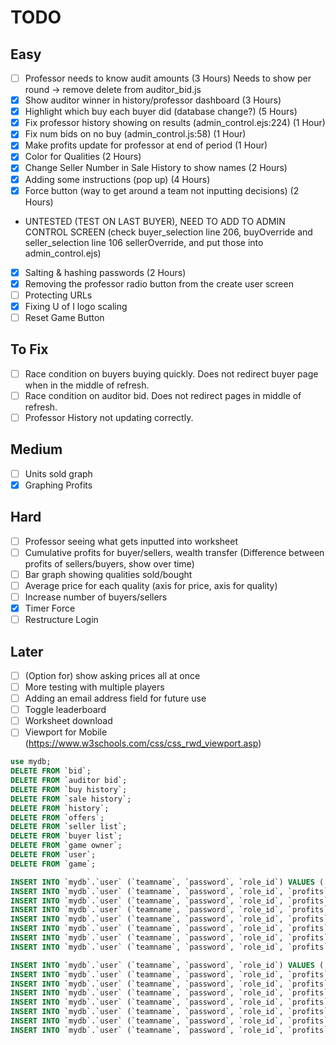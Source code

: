 # TODO

## Easy
- [ ]	Professor needs to know audit amounts (3 Hours) Needs to show per round -> remove delete from auditor_bid.js
- [x]	Show auditor winner in history/professor dashboard (3 Hours)
- [x]	Highlight which buy each buyer did (database change?) (5 Hours)
- [x]	Fix professor history showing on results (admin_control.ejs:224) (1 Hour)
- [x]	Fix num bids on no buy (admin_control.js:58) (1 Hour)
- [x]	Make profits update for professor at end of period (1 Hour)
- [x]	Color for Qualities (2 Hours)
- [x]	Change Seller Number in Sale History to show names (2 Hours)
- [x]	Adding some instructions (pop up) (4 Hours)
- [x]	Force button (way to get around a team not inputting decisions) (2 Hours)
  - UNTESTED (TEST ON LAST BUYER), NEED TO ADD TO ADMIN CONTROL SCREEN (check buyer_selection line 206, buyOverride
    and seller_selection line 106 sellerOverride, and put those into admin_control.ejs)
- [x]	Salting & hashing passwords (2 Hours)
- [x]	Removing the professor radio button from the create user screen
- [ ]	Protecting URLs
- [x]	Fixing U of I logo scaling
- [ ] Reset Game Button

## To Fix
- [ ] Race condition on buyers buying quickly. Does not redirect buyer page when in the middle of refresh.
- [ ] Race condition on auditor bid. Does not redirect pages in middle of refresh.
- [ ] Professor History not updating correctly.

## Medium
- [ ]	Units sold graph
- [x]	Graphing Profits

## Hard
- [ ]	Professor seeing what gets inputted into worksheet
- [ ]	Cumulative profits for buyer/sellers, wealth transfer (Difference between profits of sellers/buyers, show over time)
- [ ]	Bar graph showing qualities sold/bought
- [ ]	Average price for each quality (axis for price, axis for quality)
- [ ]	Increase number of buyers/sellers
  - [x] Timer Force
  - [ ] Restructure Login

## Later
- [ ]	(Option for) show asking prices all at once
- [ ]	More testing with multiple players
- [ ]	Adding an email address field for future use
  - [ ] Toggle leaderboard
  - [ ] Worksheet download
  - [ ] Viewport for Mobile (https://www.w3schools.com/css/css_rwd_viewport.asp)

```sql
use mydb;
DELETE FROM `bid`;
DELETE FROM `auditor bid`;
DELETE FROM `buy history`;
DELETE FROM `sale history`;
DELETE FROM `history`;
DELETE FROM `offers`;
DELETE FROM `seller list`;
DELETE FROM `buyer list`;
DELETE FROM `game owner`;
DELETE FROM `user`;
DELETE FROM `game`;

INSERT INTO `mydb`.`user` (`teamname`, `password`, `role_id`) VALUES ('professor', '1234', '3');
INSERT INTO `mydb`.`user` (`teamname`, `password`, `role_id`, `profits`) VALUES ('killer queen', '1234', '2', '0');
INSERT INTO `mydb`.`user` (`teamname`, `password`, `role_id`, `profits`) VALUES ('crazy diamond', '1234', '2', '0');
INSERT INTO `mydb`.`user` (`teamname`, `password`, `role_id`, `profits`) VALUES ('green day', '1234', '2', '0');
INSERT INTO `mydb`.`user` (`teamname`, `password`, `role_id`, `profits`) VALUES ('onett', '1234', '1', '0');
INSERT INTO `mydb`.`user` (`teamname`, `password`, `role_id`, `profits`) VALUES ('twoson', '1234', '1', '0');
INSERT INTO `mydb`.`user` (`teamname`, `password`, `role_id`, `profits`) VALUES ('threed', '1234', '1', '0');
INSERT INTO `mydb`.`user` (`teamname`, `password`, `role_id`, `profits`) VALUES ('fourside', '1234', '1', '0');

INSERT INTO `mydb`.`user` (`teamname`, `password`, `role_id`) VALUES ('professor', '1234', '3');
INSERT INTO `mydb`.`user` (`teamname`, `password`, `role_id`, `profits`) VALUES ('seller1', '1234', '2', '0');
INSERT INTO `mydb`.`user` (`teamname`, `password`, `role_id`, `profits`) VALUES ('seller2', '1234', '2', '0');
INSERT INTO `mydb`.`user` (`teamname`, `password`, `role_id`, `profits`) VALUES ('seller3', '1234', '2', '0');
INSERT INTO `mydb`.`user` (`teamname`, `password`, `role_id`, `profits`) VALUES ('buyer1', '1234', '1', '0');
INSERT INTO `mydb`.`user` (`teamname`, `password`, `role_id`, `profits`) VALUES ('buyer2', '1234', '1', '0');
INSERT INTO `mydb`.`user` (`teamname`, `password`, `role_id`, `profits`) VALUES ('buyer3', '1234', '1', '0');
INSERT INTO `mydb`.`user` (`teamname`, `password`, `role_id`, `profits`) VALUES ('buyer4', '1234', '1', '0');
```